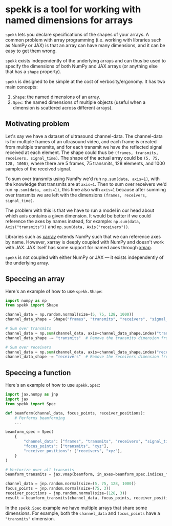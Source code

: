 # spekk is a tool for working with named dimensions for arrays
`spekk` lets you declare specifications of the shapes of your arrays. A common problem with array programming (i.e. working with libraries such as NumPy or JAX) is that an array can have many dimensions, and it can be easy to get them wrong.

`spekk` exists independently of the underlying arrays and can thus be used to specify the dimensions of both NumPy and JAX arrays (or anything else that has a `shape` property).

`spekk` is designed to be simple at the cost of verbosity/ergonomy. It has two main concepts:
1. `Shape`: the named dimensions of an array.
2. `Spec`: the named dimensions of multiple objects (useful when a dimension is scattered across different arrays).


## Motivating problem
Let's say we have a dataset of ultrasound channel-data. The channel-data is for multiple frames of an ultrasound video, and each frame is created from multiple transmits, and for each transmit we have the reflected signal received at each element. The shape could thus be `(frames, transmits, receivers, signal_time)`. The shape of the actual array could be `(5, 75, 128, 1000)`, where there are 5 frames, 75 transmits, 128 elements, and 1000 samples of the received signal.

To sum over transmits using NumPy we'd run `np.sum(data, axis=1)`, with the knowledge that transmits are at `axis=1`. Then to sum over receivers we'd run `np.sum(data, axis=1)`, this time also with `axis=1` because after summing over transmits we are left with the dimensions `(frames, receivers, signal_time)`.

The problem with this is that we have to run a model in our head about which axis contains a given dimension. It would be better if we could reference the axes by names instead, for example: `np.sum(data, Axis("transmits"))` and `np.sum(data, Axis("receivers"))`.

Libraries such as [xarray](https://github.com/pydata/xarray) extends NumPy such that we can reference axes by name. However, xarray is deeply coupled with NumPy and doesn't work with JAX. JAX itself has some support for named axes through [xmap](https://jax.readthedocs.io/en/latest/notebooks/xmap_tutorial.html).

`spekk` is not coupled with either NumPy or JAX — it exists independently of the underlying array.


## Speccing an array
Here's an example of how to use `spekk.Shape`:
```python
import numpy as np
from spekk import Shape

channel_data = np.random.normal(size=(5, 75, 128, 1000))
channel_data_shape = Shape("frames", "transmits", "receivers", "signal_time")

# Sum over transmits
channel_data = np.sum(channel_data, axis=channel_data_shape.index("transmits"))
channel_data_shape -= "transmits"  # Remove the transmits dimension from the shape

# Sum over receivers
channel_data = np.sum(channel_data, axis=channel_data_shape.index("receivers"))
channel_data_shape -= "receivers"  # Remove the receivers dimension from the shape
```

## Speccing a function
Here's an example of how to use `spekk.Spec`:
```python
import jax.numpy as jnp
import jax
from spekk import Spec

def beamform(channel_data, focus_points, receiver_positions):
    # Performs beamforming
    ...

beamform_spec = Spec(
    {
        "channel_data": ["frames", "transmits", "receivers", "signal_time"],
        "focus_points": ["transmits", "xyz"],
        "receiver_positions": ["receivers", "xyz"],
    }
)

# Vectorize over all transmits
beamform_transmits = jax.vmap(beamform, in_axes=beamform_spec.indices_for("transmits"))

channel_data = jnp.random.normal(size=(5, 75, 128, 1000))
focus_points = jnp.random.normal(size=(75, 3))
receiver_positions = jnp.random.normal(size=(128, 3))
result = beamform_transmits(channel_data, focus_points, receiver_positions)
```

In the `spekk.Spec` example we have multiple arrays that share some dimensions. For example, both the `channel_data` and `focus_points` have a `"transmits"` dimension.